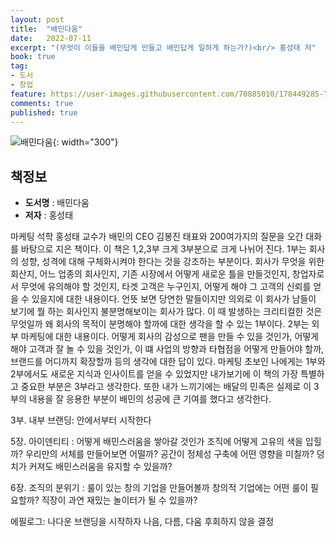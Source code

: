```yaml
---
layout: post
title:  "배민다움"
date:   2022-07-11
excerpt: "(무엇이 이들을 배민답게 만들고 배민답게 일하게 하는가?)<br/> 홍성태 저"
book: true
tag:
- 도서
- 창업
feature: https://user-images.githubusercontent.com/70885010/178449285-7a2cec1e-1560-4521-9187-4b84a336e33b.jpg
comments: true
published: true
---
```


![배민다움](https://user-images.githubusercontent.com/70885010/178449285-7a2cec1e-1560-4521-9187-4b84a336e33b.jpg){: width="300"} 

## 책정보
   - **도서명** : 배민다움
   - **저자** :  홍성태

마케팅 석학 홍성태 교수가 배민의 CEO 김봉진 태표와 200여가지의 질문을 오간 대화를 바탕으로 지은 책이다. 이 책은 1,2,3부 크게 3부분으로 크게 나뉘어 진다. 1부는 회사의 성향, 성격에 대해 구체화시켜야 한다는 것을 강조하는 부분이다. 회사가 무엇을 위한 회산지, 어느 업종의 회사인지, 기존 시장에서 어떻게 새로운 틀을 만들것인지, 창업자로서 무엇에 유의해야 할 것인지, 타겟 고객은 누구인지, 어떻게 해야 그 고객의 신뢰를 얻을 수 있을지에 대한 내용이다. 언뜻 보면 당연한 말들이지만 의외로 이 회사가 남들이 보기에 뭘 하는 회사인지 불분명해보이는 회사가 많다. 이 때 발생하는 크리티컬한 것은 무엇일까 왜 회사의 목적이 분명해야 할까에 대한 생각을 할 수 있는 1부이다. 2부는 외부 마케팅에 대한 내용이다. 어떻게 회사의 감성으로 팬을 만들 수 있을 것인가, 어떻게 해야 고객과 잘 놀 수 있을 것인가, 이 떄 사업의 방향과 타협점을 어떻게 만들어야 할까, 브랜드를 어디까지 확장할까 등의 생각에 대한 답이 있다. 마케팅 초보인 나에게는 1부와 2부에서도 새로운 지식과 인사이트를 얻을 수 있었지만 내가보기에 이 책의 가장 특별하고 중요한 부분은 3부라고 생각한다. 또한 내가 느끼기에는 배달의 민족은 실제로 이 3부의 내용을 잘 응용한 부분이 배민의 성공에 큰 기여를 했다고 생각한다.



3부. 내부 브랜딩: 안에서부터 시작한다

5장. 아이덴티티 : 어떻게 배민스러움을 쌓아갈 것인가
조직에 어떻게 고유의 색을 입힐까?
우리만의 서체를 만들어보면 어떨까?
공간이 정체성 구축에 어떤 영향을 미칠까?
덩치가 커져도 배민스러움을 유지할 수 있을까?

6장. 조직의 분위기 : 룰이 있는 창의 기업을 만들어볼까
창의적 기업에는 어떤 룰이 필요할까?
직장이 과연 재밌는 놀이터가 될 수 있을까?

에필로그: 나다운 브랜딩을 시작하자
나음, 다름, 다움
후회하지 않을 결정
